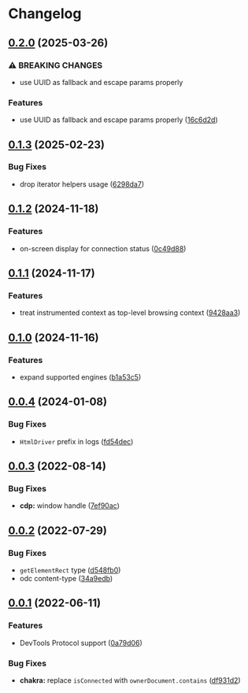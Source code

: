 # Changelog

## [0.2.0](https://github.com/dlenroc/appium-html-driver/compare/v0.1.3...v0.2.0) (2025-03-26)


### ⚠ BREAKING CHANGES

* use UUID as fallback and escape params properly

### Features

* use UUID as fallback and escape params properly ([16c6d2d](https://github.com/dlenroc/appium-html-driver/commit/16c6d2d4a34ac8bedd4609211ebbd64b57e4aa98))

## [0.1.3](https://github.com/dlenroc/appium-html-driver/compare/v0.1.2...v0.1.3) (2025-02-23)


### Bug Fixes

* drop iterator helpers usage ([6298da7](https://github.com/dlenroc/appium-html-driver/commit/6298da78db99a20488a0d87a10f56749359ddadd))

## [0.1.2](https://github.com/dlenroc/appium-html-driver/compare/v0.1.1...v0.1.2) (2024-11-18)


### Features

* on-screen display for connection status ([0c49d88](https://github.com/dlenroc/appium-html-driver/commit/0c49d880d6c1d6cbcfcb39c7c5eeb877bdfac7ce))

## [0.1.1](https://github.com/dlenroc/appium-html-driver/compare/v0.1.0...v0.1.1) (2024-11-17)


### Features

* treat instrumented context as top-level browsing context ([9428aa3](https://github.com/dlenroc/appium-html-driver/commit/9428aa32ebfeb491a1e61c24656b66a0a581cf6b))

## [0.1.0](https://github.com/dlenroc/appium-html-driver/compare/v0.0.4...v0.1.0) (2024-11-16)


### Features

* expand supported engines ([b1a53c5](https://github.com/dlenroc/appium-html-driver/commit/b1a53c5c101b3aeba0353f9b78cca708b4adee01))

## [0.0.4](https://github.com/dlenroc/appium-html-driver/compare/v0.0.3...v0.0.4) (2024-01-08)


### Bug Fixes

* `HtmlDriver` prefix in logs ([fd54dec](https://github.com/dlenroc/appium-html-driver/commit/fd54dec03bd95a3127e0b0f8a57c24a08d68ec6f))

## [0.0.3](https://github.com/dlenroc/appium-html-driver/compare/v0.0.2...v0.0.3) (2022-08-14)


### Bug Fixes

* **cdp:** window handle ([7ef90ac](https://github.com/dlenroc/appium-html-driver/commit/7ef90aca7007398edbf002fadb37e93aeb67485b))

## [0.0.2](https://github.com/dlenroc/appium-html-driver/compare/v0.0.1...v0.0.2) (2022-07-29)


### Bug Fixes

* `getElementRect` type ([d548fb0](https://github.com/dlenroc/appium-html-driver/commit/d548fb0bc66021ff79cc8ad3e138f3eff5a1e7c2))
* odc content-type ([34a9edb](https://github.com/dlenroc/appium-html-driver/commit/34a9edbce114fa85c21459e31b162ce870824293))

## [0.0.1](https://github.com/dlenroc/appium-html-driver/compare/v0.0.0...v0.0.1) (2022-06-11)


### Features

* DevTools Protocol support ([0a79d06](https://github.com/dlenroc/appium-html-driver/commit/0a79d06d146770964c55b711d91d08f1b92155cb))


### Bug Fixes

* **chakra:** replace `isConnected` with `ownerDocument.contains` ([df931d2](https://github.com/dlenroc/appium-html-driver/commit/df931d2e51ce251f2b97811ca907f7dcbeeaca31))
